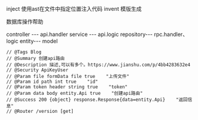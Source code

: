 
inject 使用ast在文件中指定位置注入代码
invent 模版生成

数据库操作帮助

controller --- api.handler
service --- api.logic
repository--- rpc.handler、logic
entity--- model

```
// @Tags Blog
// @Summary 创建api路由
// @Description 描述,可以有多个。https://www.jianshu.com/p/4bb4283632e4
// @Security ApiKeyUser
// @Param file formData file true    "上传文件"
// @Param id path int true    "id"
// @Param token header string true    "token"
// @Param data body entity.Api true    "创建api路由"
// @Success 200 {object} response.Response{data=entity.Api}    "返回信息"
// @Router /version [get]

```
